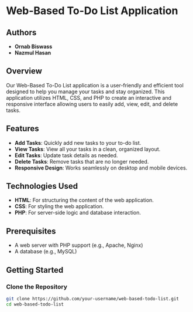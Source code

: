 # Web-Based To-Do List Application

## Authors

- **Ornab Biswass**
- **Nazmul Hasan**

## Overview

Our Web-Based To-Do List application is a user-friendly and efficient tool designed to help you manage your tasks and stay organized. This application utilizes HTML, CSS, and PHP to create an interactive and responsive interface allowing users to easily add, view, edit, and delete tasks.

## Features

- **Add Tasks**: Quickly add new tasks to your to-do list.
- **View Tasks**: View all your tasks in a clean, organized layout.
- **Edit Tasks**: Update task details as needed.
- **Delete Tasks**: Remove tasks that are no longer needed.
- **Responsive Design**: Works seamlessly on desktop and mobile devices.

## Technologies Used

- **HTML**: For structuring the content of the web application.
- **CSS**: For styling the web application.
- **PHP**: For server-side logic and database interaction.

## Prerequisites

- A web server with PHP support (e.g., Apache, Nginx)
- A database (e.g., MySQL)

## Getting Started

### Clone the Repository

```bash
git clone https://github.com/your-username/web-based-todo-list.git
cd web-based-todo-list
